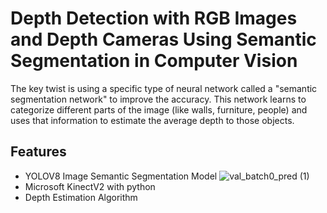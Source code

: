 
# Depth Detection with RGB Images and Depth Cameras Using Semantic Segmentation in Computer Vision

The key twist is using a specific type of neural network called a "semantic segmentation network" to improve the accuracy. This network learns to categorize different parts of the image (like walls, furniture, people) and uses that information to estimate the average depth to those objects.




## Features

- YOLOV8 Image Semantic Segmentation Model
  ![val_batch0_pred (1)](https://github.com/dev-pa5an/perceptiveAI/assets/152805932/9a2a0b63-5624-4c61-b66c-dc8206dd6418)
- Microsoft KinectV2 with python
- Depth Estimation Algorithm

